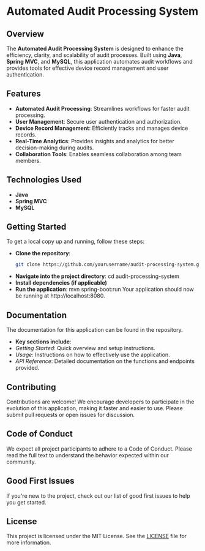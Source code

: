 # Automated Audit Processing System

## Overview
The **Automated Audit Processing System** is designed to enhance the efficiency, clarity, and scalability of audit processes. Built using **Java**, **Spring MVC**, and **MySQL**, this application automates audit workflows and provides tools for effective device record management and user authentication.

## Features

- **Automated Audit Processing**: Streamlines workflows for faster audit processing.
- **User Management**: Secure user authentication and authorization.
- **Device Record Management**: Efficiently tracks and manages device records.
- **Real-Time Analytics**: Provides insights and analytics for better decision-making during audits.
- **Collaboration Tools**: Enables seamless collaboration among team members.

## Technologies Used

- **Java**
- **Spring MVC**
- **MySQL**

## Getting Started

To get a local copy up and running, follow these steps:
- **Clone the repository**:
   ```bash
   git clone https://github.com/yourusername/audit-processing-system.git](https://github.com/corejava336/AuditingSystem.git
- **Navigate into the project directory**: cd audit-processing-system
- **Install dependencies (if applicable)**
- **Run the application**: mvn spring-boot:run
Your application should now be running at http://localhost:8080.
## Documentation
The documentation for this application can be found in the repository.
- **Key sections include**:
- *Getting Started*: Quick overview and setup instructions.
- *Usage*: Instructions on how to effectively use the application.
- *API Reference*: Detailed documentation on the functions and endpoints provided.
## Contributing
Contributions are welcome! We encourage developers to participate in the evolution of this application, making it faster and easier to use. Please submit pull requests or open issues for discussion.

## Code of Conduct
We expect all project participants to adhere to a Code of Conduct. Please read the full text to understand the behavior expected within our community.

## Good First Issues
If you're new to the project, check out our list of good first issues to help you get started.

## License
This project is licensed under the MIT License. See the [LICENSE](LICENSE) file for more information.

